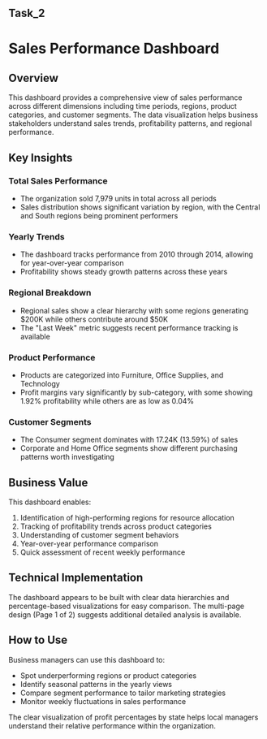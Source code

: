 ## Task_2

# Sales Performance Dashboard

## Overview
This dashboard provides a comprehensive view of sales performance across different dimensions including time periods, regions, product categories, and customer segments. The data visualization helps business stakeholders understand sales trends, profitability patterns, and regional performance.

## Key Insights

### Total Sales Performance
- The organization sold 7,979 units in total across all periods
- Sales distribution shows significant variation by region, with the Central and South regions being prominent performers

### Yearly Trends
- The dashboard tracks performance from 2010 through 2014, allowing for year-over-year comparison
- Profitability shows steady growth patterns across these years

### Regional Breakdown
- Regional sales show a clear hierarchy with some regions generating $200K while others contribute around $50K
- The "Last Week" metric suggests recent performance tracking is available

### Product Performance
- Products are categorized into Furniture, Office Supplies, and Technology
- Profit margins vary significantly by sub-category, with some showing 1.92% profitability while others are as low as 0.04%

### Customer Segments
- The Consumer segment dominates with 17.24K (13.59%) of sales
- Corporate and Home Office segments show different purchasing patterns worth investigating

## Business Value
This dashboard enables:
1. Identification of high-performing regions for resource allocation
2. Tracking of profitability trends across product categories
3. Understanding of customer segment behaviors
4. Year-over-year performance comparison
5. Quick assessment of recent weekly performance

## Technical Implementation
The dashboard appears to be built with clear data hierarchies and percentage-based visualizations for easy comparison. The multi-page design (Page 1 of 2) suggests additional detailed analysis is available.

## How to Use
Business managers can use this dashboard to:
- Spot underperforming regions or product categories
- Identify seasonal patterns in the yearly views
- Compare segment performance to tailor marketing strategies
- Monitor weekly fluctuations in sales performance

The clear visualization of profit percentages by state helps local managers understand their relative performance within the organization.
